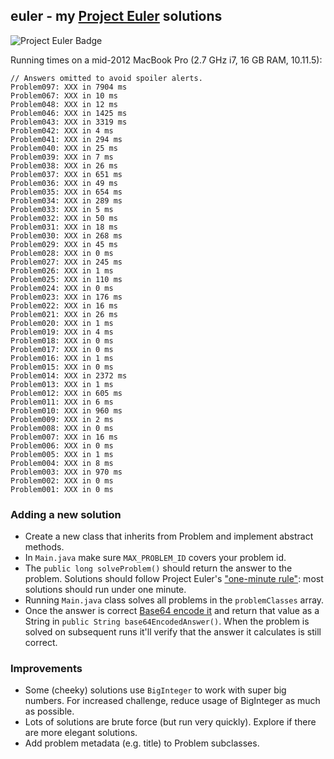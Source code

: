 ## euler - my [Project Euler][1] solutions

![Project Euler Badge](http://i.imgur.com/8qsRbxN.png "Project Euler Badge")

Running times on a mid-2012 MacBook Pro (2.7 GHz i7, 16 GB RAM, 10.11.5):

```
// Answers omitted to avoid spoiler alerts.
Problem097: XXX in 7904 ms
Problem067: XXX in 10 ms
Problem048: XXX in 12 ms
Problem046: XXX in 1425 ms
Problem043: XXX in 3319 ms
Problem042: XXX in 4 ms
Problem041: XXX in 294 ms
Problem040: XXX in 25 ms
Problem039: XXX in 7 ms
Problem038: XXX in 26 ms
Problem037: XXX in 651 ms
Problem036: XXX in 49 ms
Problem035: XXX in 654 ms
Problem034: XXX in 289 ms
Problem033: XXX in 5 ms
Problem032: XXX in 50 ms
Problem031: XXX in 18 ms
Problem030: XXX in 268 ms
Problem029: XXX in 45 ms
Problem028: XXX in 0 ms
Problem027: XXX in 245 ms
Problem026: XXX in 1 ms
Problem025: XXX in 110 ms
Problem024: XXX in 0 ms
Problem023: XXX in 176 ms
Problem022: XXX in 16 ms
Problem021: XXX in 26 ms
Problem020: XXX in 1 ms
Problem019: XXX in 4 ms
Problem018: XXX in 0 ms
Problem017: XXX in 0 ms
Problem016: XXX in 1 ms
Problem015: XXX in 0 ms
Problem014: XXX in 2372 ms
Problem013: XXX in 1 ms
Problem012: XXX in 605 ms
Problem011: XXX in 6 ms
Problem010: XXX in 960 ms
Problem009: XXX in 2 ms
Problem008: XXX in 0 ms
Problem007: XXX in 16 ms
Problem006: XXX in 0 ms
Problem005: XXX in 1 ms
Problem004: XXX in 8 ms
Problem003: XXX in 970 ms
Problem002: XXX in 0 ms
Problem001: XXX in 0 ms
```

### Adding a new solution
* Create a new class that inherits from Problem and implement abstract methods.
* In `Main.java` make sure `MAX_PROBLEM_ID` covers your problem id.
* The `public long solveProblem()` should return the answer to the problem. Solutions should follow Project Euler's ["one-minute rule"][3]: most solutions should run under one minute. 
* Running `Main.java` class solves all problems in the `problemClasses` array.
* Once the answer is correct [Base64 encode it][2] and return that value as a String in `public String base64EncodedAnswer()`. When the problem is solved on subsequent runs it'll verify that the answer it calculates is still correct.

### Improvements
* Some (cheeky) solutions use `BigInteger` to work with super big numbers. For increased challenge, reduce usage of BigInteger as much as possible.
* Lots of solutions are brute force (but run very quickly). Explore if there are more elegant solutions. 
* Add problem metadata (e.g. title) to Problem subclasses.

[1]: https://projecteuler.net/
[2]: https://www.base64encode.org/
[3]: https://projecteuler.net/about
